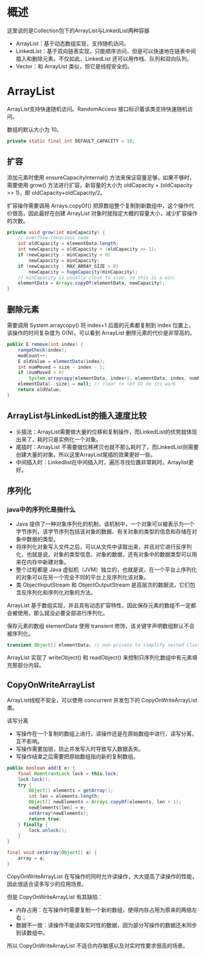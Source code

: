 # 概述
这里说的是Collection包下的ArrayList与LinkedList两种容器

* ArrayList：基于动态数组实现，支持随机访问。
* LinkedList：基于双向链表实现，只能顺序访问，但是可以快速地在链表中间插入和删除元素。不仅如此，LinkedList 还可以用作栈、队列和双向队列。
* Vector：和 ArrayList 类似，但它是线程安全的。

# ArrayList
ArrayList支持快速随机访问。RandomAccess 接口标识着该类支持快速随机访问。

数组的默认大小为 10。
```java
private static final int DEFAULT_CAPACITY = 10;
```
## 扩容
添加元素时使用 ensureCapacityInternal() 方法来保证容量足够，如果不够时，需要使用 grow() 方法进行扩容，新容量的大小为 oldCapacity + (oldCapacity >> 1)，即 oldCapacity+oldCapacity/2。

扩容操作需要调用 Arrays.copyOf() 把原数组整个复制到新数组中，这个操作代价很高，因此最好在创建 ArrayList 对象时就指定大概的容量大小，减少扩容操作的次数。

```java
private void grow(int minCapacity) {
    // overflow-conscious code
    int oldCapacity = elementData.length;
    int newCapacity = oldCapacity + (oldCapacity >> 1);
    if (newCapacity - minCapacity < 0)
        newCapacity = minCapacity;
    if (newCapacity - MAX_ARRAY_SIZE > 0)
        newCapacity = hugeCapacity(minCapacity);
    // minCapacity is usually close to size, so this is a win:
    elementData = Arrays.copyOf(elementData, newCapacity);
}
```
## 删除元素
需要调用 System.arraycopy() 将 index+1 后面的元素都复制到 index 位置上，该操作的时间复杂度为 O(N)，可以看到 ArrayList 删除元素的代价是非常高的。
```java
public E remove(int index) {
    rangeCheck(index);
    modCount++;
    E oldValue = elementData(index);
    int numMoved = size - index - 1;
    if (numMoved > 0)
        System.arraycopy(elementData, index+1, elementData, index, numMoved);
    elementData[--size] = null; // clear to let GC do its work
    return oldValue;
}
```

## ArrayList与LinkedList的插入速度比较
* 头插法：ArrayList需要做大量的位移和复制操作，而LinkedList的优势就体现出来了，耗时只是实例化一个对象。
* 尾插时：ArrayList 不需要做位移拷贝也就不那么耗时了，而LinkedList则需要创建大量的对象。所以这里ArrayList尾插的效果更好一些。
* 中间插入时：Linkedlist在中间插入时，遍历寻找位置非常耗时。Arraylist更好。

## 序列化
### java中的序列化是指什么
* Java 提供了一种对象序列化的机制，该机制中，一个对象可以被表示为一个字节序列，该字节序列包括该对象的数据、有关对象的类型的信息和存储在对象中数据的类型。
* 将序列化对象写入文件之后，可以从文件中读取出来，并且对它进行反序列化，也就是说，对象的类型信息、对象的数据，还有对象中的数据类型可以用来在内存中新建对象。
* 整个过程都是 Java 虚拟机（JVM）独立的，也就是说，在一个平台上序列化的对象可以在另一个完全不同的平台上反序列化该对象。
* 类 ObjectInputStream 和 ObjectOutputStream 是高层次的数据流，它们包含反序列化和序列化对象的方法。

ArrayList 基于数组实现，并且具有动态扩容特性，因此保存元素的数组不一定都会被使用，那么就没必要全部进行序列化。

保存元素的数组 elementData 使用 transient 修饰，该关键字声明数组默认不会被序列化。
```java
transient Object[] elementData; // non-private to simplify nested class access
```
ArrayList 实现了 writeObject() 和 readObject() 来控制只序列化数组中有元素填充那部分内容。

## CopyOnWriteArrayList

ArrayList线程不安全，可以使用 concurrent 并发包下的 CopyOnWriteArrayList 类。

读写分离
* 写操作在一个复制的数组上进行，读操作还是在原始数组中进行，读写分离，互不影响。
* 写操作需要加锁，防止并发写入时导致写入数据丢失。
* 写操作结束之后需要把原始数组指向新的复制数组。
```java
public boolean add(E e) {
    final ReentrantLock lock = this.lock;
    lock.lock();
    try {
        Object[] elements = getArray();
        int len = elements.length;
        Object[] newElements = Arrays.copyOf(elements, len + 1);
        newElements[len] = e;
        setArray(newElements);
        return true;
    } finally {
        lock.unlock();
    }
}

final void setArray(Object[] a) {
    array = a;
}
```

CopyOnWriteArrayList 在写操作的同时允许读操作，大大提高了读操作的性能，因此很适合读多写少的应用场景。

但是 CopyOnWriteArrayList 有其缺陷：
* 内存占用：在写操作时需要复制一个新的数组，使得内存占用为原来的两倍左右；
* 数据不一致：读操作不能读取实时性的数据，因为部分写操作的数据还未同步到读数组中。

所以 CopyOnWriteArrayList 不适合内存敏感以及对实时性要求很高的场景。

